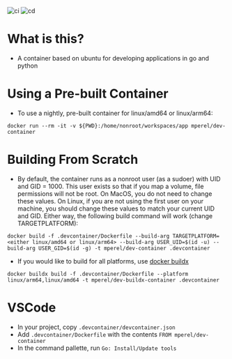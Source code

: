 ![ci](https://github.com/michaelperel/dev-container/workflows/ci/badge.svg)
![cd](https://github.com/michaelperel/dev-container/workflows/cd/badge.svg)

# What is this?
* A container based on ubuntu for developing applications in go and python

# Using a Pre-built Container
* To use a nightly, pre-built container for linux/amd64 or linux/arm64:
```
docker run --rm -it -v ${PWD}:/home/nonroot/workspaces/app mperel/dev-container
```

# Building From Scratch
* By default, the container runs as a nonroot user (as a sudoer) with UID and GID = 1000. This user exists
so that if you map a volume, file permissions will not be root. On MacOS, you do not need
to change these values. On Linux, if you are not using the first user on your
machine, you should change these values to match your current
UID and GID. Either way, the following build command will work (change TARGETPLATFORM):
```
docker build -f .devcontainer/Dockerfile --build-arg TARGETPLATFORM=<either linux/amd64 or linux/arm64> --build-arg USER_UID=$(id -u) --build-arg USER_GID=$(id -g) -t mperel/dev-container .devcontainer
```

* If you would like to build for all platforms, use [docker buildx](https://github.com/docker/buildx)
```
docker buildx build -f .devcontainer/Dockerfile --platform linux/arm64,linux/amd64 -t mperel/dev-buildx-container .devcontainer
```

# VSCode
* In your project, copy `.devcontainer/devcontainer.json`
* Add `.devcontainer/Dockerfile` with the contents `FROM mperel/dev-container`
* In the command pallette, run `Go: Install/Update tools`
